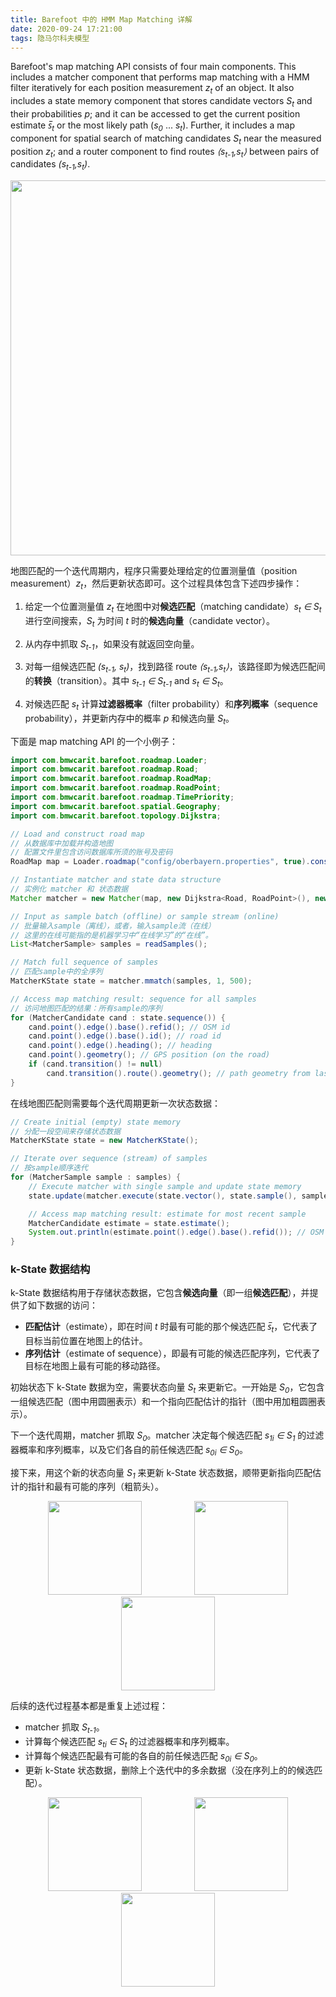 ```yaml
---
title: Barefoot 中的 HMM Map Matching 详解
date: 2020-09-24 17:21:00
tags: 隐马尔科夫模型
---
```


Barefoot's map matching API consists of four main components. This includes a matcher component that performs map matching with a HMM filter iteratively for each position measurement _z<sub>t</sub>_ of an object. It also includes a state memory component that stores candidate vectors _S<sub>t</sub>_ and their probabilities _p_; and it can be accessed to get the current position estimate _s&#773;<sub>t</sub>_ or the most likely path (_s<sub>0</sub>_ ... _s<sub>t</sub>_). Further, it includes a map component for spatial search of matching candidates _S<sub>t</sub>_ near the measured position _z<sub>t</sub>_; and a router component to find routes _&lang;s<sub>t-1</sub>,s<sub>t</sub>&rang;_ between pairs of candidates _(s<sub>t-1</sub>,s<sub>t</sub>)_.

<p align="center">
<img src="https://github.com/bmwcarit/barefoot/raw/master/doc-files/com/bmwcarit/barefoot/matcher/matcher-components.png?raw=true" width="600">
</p>

地图匹配的一个迭代周期内，程序只需要处理给定的位置测量值（position measurement）_z<sub>t</sub>_，然后更新状态即可。这个过程具体包含下述四步操作：

1. 给定一个位置测量值 _z<sub>t</sub>_ 在地图中对**候选匹配**（matching candidate）_s<sub>t</sub> &#8712; S<sub>t</sub>_ 进行空间搜索，_S<sub>t</sub>_ 为时间 _t_ 时的**候选向量**（candidate vector）。

2. 从内存中抓取 _S<sub>t-1</sub>_，如果没有就返回空向量。

3. 对每一组候选匹配 _(s<sub>t-1</sub>, s<sub>t</sub>)_，找到路径 route _&lang;s<sub>t-1</sub>,s<sub>t</sub>&rang;_，该路径即为候选匹配间的**转换**（transition）。其中 _s<sub>t-1</sub> &#8712; S<sub>t-1</sub>_ and _s<sub>t</sub> &#8712; S<sub>t</sub>_。

4. 对候选匹配 _s<sub>t</sub>_ 计算**过滤器概率**（filter probability）和**序列概率**（sequence probability），并更新内存中的概率 _p_ 和候选向量 _S<sub>t</sub>_。

下面是 map matching API 的一个小例子：

```Java
import com.bmwcarit.barefoot.roadmap.Loader;
import com.bmwcarit.barefoot.roadmap.Road;
import com.bmwcarit.barefoot.roadmap.RoadMap;
import com.bmwcarit.barefoot.roadmap.RoadPoint;
import com.bmwcarit.barefoot.roadmap.TimePriority;
import com.bmwcarit.barefoot.spatial.Geography;
import com.bmwcarit.barefoot.topology.Dijkstra;

// Load and construct road map
// 从数据库中加载并构造地图
// 配置文件里包含访问数据库所须的账号及密码
RoadMap map = Loader.roadmap("config/oberbayern.properties", true).construct();

// Instantiate matcher and state data structure
// 实例化 matcher 和 状态数据
Matcher matcher = new Matcher(map, new Dijkstra<Road, RoadPoint>(), new TimePriority(), new Geography());

// Input as sample batch (offline) or sample stream (online)
// 批量输入sample（离线），或者，输入sample流（在线）
// 这里的在线可能指的是机器学习中“在线学习”的“在线”。
List<MatcherSample> samples = readSamples();

// Match full sequence of samples
// 匹配sample中的全序列
MatcherKState state = matcher.mmatch(samples, 1, 500);

// Access map matching result: sequence for all samples
// 访问地图匹配的结果：所有sample的序列
for (MatcherCandidate cand : state.sequence()) {
    cand.point().edge().base().refid(); // OSM id
    cand.point().edge().base().id(); // road id
    cand.point().edge().heading(); // heading
    cand.point().geometry(); // GPS position (on the road)
    if (cand.transition() != null)
        cand.transition().route().geometry(); // path geometry from last matching candidate
}
```

在线地图匹配则需要每个迭代周期更新一次状态数据：

```Java
// Create initial (empty) state memory
// 分配一段空间来存储状态数据
MatcherKState state = new MatcherKState();

// Iterate over sequence (stream) of samples
// 按sample顺序迭代
for (MatcherSample sample : samples) {
	// Execute matcher with single sample and update state memory
    state.update(matcher.execute(state.vector(), state.sample(), sample), sample);

    // Access map matching result: estimate for most recent sample
    MatcherCandidate estimate = state.estimate();
    System.out.println(estimate.point().edge().base().refid()); // OSM id
} 
```

### k-State 数据结构

k-State 数据结构用于存储状态数据，它包含**候选向量**（即一组**候选匹配**），并提供了如下数据的访问：

+ **匹配估计**（estimate），即在时间 _t_ 时最有可能的那个候选匹配 _s&#773;<sub>t</sub>_，它代表了目标当前位置在地图上的估计。
+ **序列估计**（estimate of sequence），即最有可能的候选匹配序列，它代表了目标在地图上最有可能的移动路径。

初始状态下 k-State 数据为空，需要状态向量 _S<sub>t</sub>_ 来更新它。一开始是 _S<sub>0</sub>_，它包含一组候选匹配（图中用圆圈表示）和一个指向匹配估计的指针（图中用加粗圆圈表示）。

下一个迭代周期，matcher 抓取 _S<sub>0</sub>_。matcher 决定每个候选匹配 _s<sub>1</sub><sub>i</sub> &#8712; S<sub>1</sub>_ 的过滤器概率和序列概率，以及它们各自的前任候选匹配 _s<sub>0</sub><sub>i</sub> &#8712; S<sub>0</sub>_。

接下来，用这个新的状态向量 _S<sub>1</sub>_ 来更新 k-State 状态数据，顺带更新指向匹配估计的指针和最有可能的序列（粗箭头）。

<p align="center">
<img src="https://github.com/bmwcarit/barefoot/raw/master/doc-files/com/bmwcarit/barefoot/markov/kstate-1.png?raw=true" width="150" hspace="40">
<img src="https://github.com/bmwcarit/barefoot/raw/master/doc-files/com/bmwcarit/barefoot/markov/kstate-2.png?raw=true" width="150" hspace="40">
<img src="https://github.com/bmwcarit/barefoot/raw/master/doc-files/com/bmwcarit/barefoot/markov/kstate-3.png?raw=true" width="150" hspace="40">
</p>

后续的迭代过程基本都是重复上述过程：
* matcher 抓取 _S<sub>t-1</sub>_。
* 计算每个候选匹配 _s<sub>t</sub><sub>i</sub> &#8712; S<sub>t</sub>_ 的过滤器概率和序列概率。
* 计算每个候选匹配最有可能的各自的前任候选匹配 _s<sub>0</sub><sub>i</sub> &#8712; S<sub>0</sub>_。
* 更新 k-State 状态数据，删除上个迭代中的多余数据（没在序列上的的候选匹配）。

<p align="center">
<img src="https://github.com/bmwcarit/barefoot/raw/master/doc-files/com/bmwcarit/barefoot/markov/kstate-4.png?raw=true" width="150" hspace="40">
<img src="https://github.com/bmwcarit/barefoot/raw/master/doc-files/com/bmwcarit/barefoot/markov/kstate-5.png?raw=true" width="150" hspace="40">
<img src="https://github.com/bmwcarit/barefoot/raw/master/doc-files/com/bmwcarit/barefoot/markov/kstate-6.png?raw=true" width="150" hspace="40">
</p>

